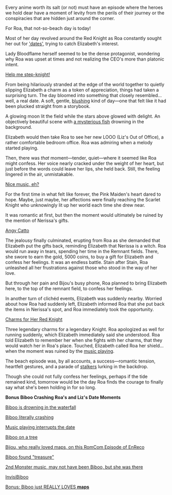 <!-- title: Roa's Not-Beach Day Episode! -->

Every anime worth its salt (or not) must have an episode where the heroes we hold dear have a moment of levity from the perils of their journey or the conspiracies that are hidden just around the corner.

For Roa, that not-so-beach day is today!

Most of her day revolved around the Red Knight as Roa constantly sought her out for ['dates'](https://www.youtube.com/live/E-LGNO7JdO4?si=Vbk-LL3ZgXoCA7FR&t=752), trying to catch Elizabeth's interest.

Lady Bloodflame herself seemed to be the dense protagonist, wondering why Roa was upset at times and not realizing the CEO's more than platonic intent.

[Help me step-knight!](#embed:https://www.youtube.com/live/E-LGNO7JdO4?si=f4ZyMbIzEfy7R8Qr&t=2618)

From being hilariously stranded at the edge of the world together to quietly slipping Elizabeth a charm as a token of appreciation, things had taken a surprising turn. The day bloomed into something that closely resembled... well, a real date. A soft, gentle, [blushing](https://youtu.be/E-LGNO7JdO4?t=1970) kind of day—one that felt like it had been plucked straight from a storybook.

A glowing moon lit the field while the stars above glowed with delight. An objectively beautiful scene with [a mysterious fish](https://www.youtube.com/live/E-LGNO7JdO4?si=nE8smmbOvqAwDw-Y&t=2017) drowning in the background.

Elizabeth would then take Roa to see her new LOOO (Liz's Out of Office), a rather comfortable bedroom office. Roa was admiring when a melody started playing.

Then, there was _that_ moment—tender, quiet—where it seemed like Roa might confess. Her voice nearly cracked under the weight of her heart, but just before the words could leave her lips, she held back. Still, the feeling lingered in the air, unmistakable.

[Nice music, eh?](#embed:https://www.youtube.com/live/E-LGNO7JdO4?si=D4DbO9SIH19UQouG&t=3357)

For the first time in what felt like forever, the Pink Maiden's heart dared to hope. Maybe, just maybe, her affections were finally reaching the Scarlet Knight who unknowingly lit up her world each time she drew near.

It was romantic at first, but then the moment would ultimately be ruined by the mention of Nerissa's gifts.

[Angy Catto](#embed:https://youtu.be/E-LGNO7JdO4?t=3463)

The jealousy finally culminated, erupting from Roa as she demanded that Elizabeth put the gifts back, reminding Elizabeth that Nerissa is a witch. Roa would run away in tears, spending her time in the Remnant fields. There, she swore to earn the gold, 5000 coins, to buy a gift for Elizabeth and confess her feelings. It was an endless battle. Stain after Stain, Roa unleashed all her frustrations against those who stood in the way of her love.

But through her pain and Bijou's busy phone, Roa planned to bring Elizabeth here, to the top of the remnant field, to confess her feelings.

In another turn of clichéd events, Elizabeth was suddenly nearby. Worried about how Roa had suddenly left, Elizabeth informed Roa that she put back the items in Nerissa's spot, and Roa immediately took the opportunity.

[Charms for Her Red Knight](#embed:https://www.youtube.com/live/E-LGNO7JdO4?si=wfP3zWSaDRNYPG3F&t=8936)

Three legendary charms for a legendary Knight. Roa apologized as well for running suddenly, which Elizabeth immediately said she understood. Roa told Elizabeth to remember her when she fights with her charms, that they would watch her in Roa's place. Touched, Elizabeth called Roa her shield... when the moment was ruined by the [music playing](https://www.youtube.com/live/E-LGNO7JdO4?si=DgHG-DiRuKREWsD8&t=9048).

The beach episode was, by all accounts, a success—romantic tension, heartfelt gestures, and a parade of [stalkers](https://www.youtube.com/live/E-LGNO7JdO4?si=EQ2i5tfeEEHauBZz&t=10780) lurking in the backdrop.

Though she could not fully confess her feelings, perhaps if the tide remained kind, tomorrow would be the day Roa finds the courage to finally say what she's been holding in for so long.

**Bonus Biboo Crashing Roa's and Liz's Date Moments**

[Biboo is drowning in the waterfall](https://youtu.be/E-LGNO7JdO4?t=2021)

[Biboo literally crashing](https://youtu.be/E-LGNO7JdO4?t=2764)

[Music playing interrupts the date](https://youtu.be/E-LGNO7JdO4?t=9064)

[Biboo on a tree](https://youtu.be/E-LGNO7JdO4?t=10469)

[Bijou, who really loved maps, on this RomCom Episode of EnReco](https://youtu.be/E-LGNO7JdO4?t=10487)

[Biboo found "treasure"](https://youtu.be/E-LGNO7JdO4?t=10545)

[2nd Monster music, may not have been Biboo, but she was there](https://youtu.be/E-LGNO7JdO4?t=10566)

[InvisiBiboo](https://youtu.be/E-LGNO7JdO4?t=10779)

[Bonus: Biboo just REALLY LOVES **maps**](https://youtu.be/E-LGNO7JdO4?t=10896)
